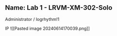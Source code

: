 ## Name: Lab 1 - LRVM-XM-302-Solo


Administrator / logrhythm!1

IP 
![[Pasted image 20240614170039.png]]

